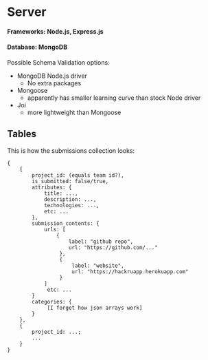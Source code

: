 # Server

#### Frameworks: Node.js, Express.js

#### Database: MongoDB

Possible Schema Validation options:

- MongoDB Node.js driver
  - No extra packages
- Mongoose
  - apparently has smaller learning curve than stock Node driver
- Joi
  - more lightweight than Mongoose

## Tables

This is how the submissions collection looks:

```
{
    {
        project_id: (equals team id?),
        is_submitted: false/true,
        attributes: {
            title: ...,
            description: ...,
            technologies: ...,
            etc: ...
        },
        submission_contents: {
            urls: [
                {
                    label: "github repo",
                    url: "https://github.com/..."
                 },
                 {
                     label: "website",
                     url: "https://hackruapp.herokuapp.com"
                 }
            ]
             etc: ...
        }
        categories: {
             [I forget how json arrays work]
        }
    },
    {
        project_id: ...;
        ...
    }
}
```
